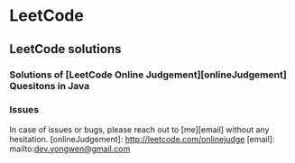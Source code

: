 LeetCode
========
LeetCode solutions
------------------
### Solutions of [LeetCode Online Judgement][onlineJudgement] Quesitons in Java


### Issues
In case of issues or bugs, please reach out to [me][email] without any hesitation.
[onlineJudgement]: http://leetcode.com/onlinejudge
[email]: mailto:dev.yongwen@gmail.com

